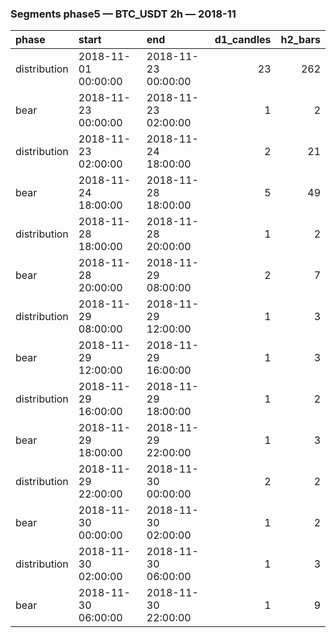 ### Segments phase5 — BTC_USDT 2h — 2018-11

| phase        | start               | end                 |   d1_candles |   h2_bars |
|:-------------|:--------------------|:--------------------|-------------:|----------:|
| distribution | 2018-11-01 00:00:00 | 2018-11-23 00:00:00 |           23 |       262 |
| bear         | 2018-11-23 00:00:00 | 2018-11-23 02:00:00 |            1 |         2 |
| distribution | 2018-11-23 02:00:00 | 2018-11-24 18:00:00 |            2 |        21 |
| bear         | 2018-11-24 18:00:00 | 2018-11-28 18:00:00 |            5 |        49 |
| distribution | 2018-11-28 18:00:00 | 2018-11-28 20:00:00 |            1 |         2 |
| bear         | 2018-11-28 20:00:00 | 2018-11-29 08:00:00 |            2 |         7 |
| distribution | 2018-11-29 08:00:00 | 2018-11-29 12:00:00 |            1 |         3 |
| bear         | 2018-11-29 12:00:00 | 2018-11-29 16:00:00 |            1 |         3 |
| distribution | 2018-11-29 16:00:00 | 2018-11-29 18:00:00 |            1 |         2 |
| bear         | 2018-11-29 18:00:00 | 2018-11-29 22:00:00 |            1 |         3 |
| distribution | 2018-11-29 22:00:00 | 2018-11-30 00:00:00 |            2 |         2 |
| bear         | 2018-11-30 00:00:00 | 2018-11-30 02:00:00 |            1 |         2 |
| distribution | 2018-11-30 02:00:00 | 2018-11-30 06:00:00 |            1 |         3 |
| bear         | 2018-11-30 06:00:00 | 2018-11-30 22:00:00 |            1 |         9 |